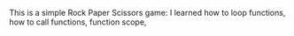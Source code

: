 This is a simple Rock Paper Scissors game:
I learned how to loop functions, how to call functions, function scope,

